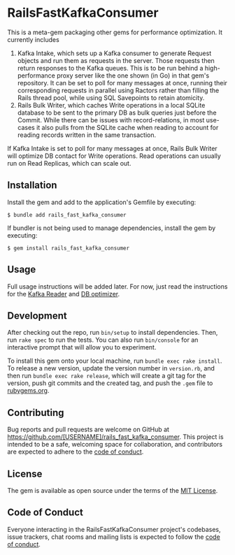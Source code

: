 # RailsFastKafkaConsumer

This is a meta-gem packaging other gems for performance optimization. It currently includes 
1. Kafka Intake, which sets up a Kafka consumer to generate Request objects and run them as requests in the server. Those requests then return responses to the Kafka queues. This is to be run behind a high-performance proxy server like the one shown (in Go) in that gem's repository. It can be set to poll for many messages at once, running their corresponding requests in parallel using Ractors rather than filling the Rails thread pool, while using SQL Savepoints to retain atomicity.
2. Rails Bulk Writer, which caches Write operations in a local SQLite database to be sent to the primary DB as bulk queries just before the Commit. While there can be issues with record-relations, in most use-cases it also pulls from the SQLite cache when reading to account for reading records written in the same transaction. 

If Kafka Intake is set to poll for many messages at once, Rails Bulk Writer will optimize DB contact for Write operations. Read operations can usually run on Read Replicas, which can scale out. 

## Installation

Install the gem and add to the application's Gemfile by executing:

    $ bundle add rails_fast_kafka_consumer

If bundler is not being used to manage dependencies, install the gem by executing:

    $ gem install rails_fast_kafka_consumer

## Usage

Full usage instructions will be added later. For now, just read the instructions for the [Kafka Reader](https://github.com/stephenamsel/Rails-Kafka-Intake) and [DB optimizer](https://github.com/stephenamsel/rails-bulk-writer?tab=readme-ov-file#usage).

## Development

After checking out the repo, run `bin/setup` to install dependencies. Then, run `rake spec` to run the tests. You can also run `bin/console` for an interactive prompt that will allow you to experiment.

To install this gem onto your local machine, run `bundle exec rake install`. To release a new version, update the version number in `version.rb`, and then run `bundle exec rake release`, which will create a git tag for the version, push git commits and the created tag, and push the `.gem` file to [rubygems.org](https://rubygems.org).

## Contributing

Bug reports and pull requests are welcome on GitHub at https://github.com/[USERNAME]/rails_fast_kafka_consumer. This project is intended to be a safe, welcoming space for collaboration, and contributors are expected to adhere to the [code of conduct](https://github.com/[USERNAME]/rails_fast_kafka_consumer/blob/master/CODE_OF_CONDUCT.md).

## License

The gem is available as open source under the terms of the [MIT License](https://opensource.org/licenses/MIT).

## Code of Conduct

Everyone interacting in the RailsFastKafkaConsumer project's codebases, issue trackers, chat rooms and mailing lists is expected to follow the [code of conduct](https://github.com/[USERNAME]/rails_fast_kafka_consumer/blob/master/CODE_OF_CONDUCT.md).
